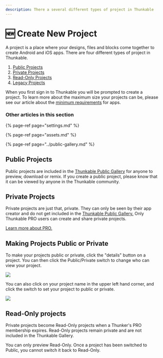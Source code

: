 ```yaml
---
description: There a several different types of project in Thunkable
---
```


# 🆕 Create New Project

A project is a place where your designs, files and blocks come together to create Android and iOS apps. There are four different types of project in Thunkable.

1. [Public Projects](./#public-projects)
2. [Private Projects](./#private-projects)
3. [Read-Only Projects](./#read-only-projects)
4. [Legacy Projects](./#legacy-projects)

When you first sign in to Thunkable you will be prompted to create a project. To learn more about the maximum size your projects can be, please see our article about the [minimum requirements](assets.md#app-size-limits-50-mb-per-app) for apps.

### Other articles in this section

{% page-ref page="settings.md" %}

{% page-ref page="assets.md" %}

{% page-ref page="../public-gallery.md" %}

## Public Projects

Public projects are included in the [Thunkable Public Gallery](../public-gallery.md) for anyone to preview, download or remix. If you create a public project, please know that it can be viewed by anyone in the Thunkable community. 

## Private Projects

Private projects are just that, private. They can only be seen by their app creator and do not get included in the [Thunkable Public Gallery.](../public-gallery.md) Only Thunkable PRO users can create and share private projects. 

[Learn more about PRO.](https://thunkable.com/#/pricing)

## Making Projects Public or Private

To make your projects public or private, click the "details" button on a project. You can then click the Public/Private switch to change who can view your project.

![](../.gitbook/assets/public2.gif)

You can also click on your project name in the upper left hand corner, and click the switch to set your project to public or private. 

![](../.gitbook/assets/public1.gif)

## Read-Only projects

Private projects become Read-Only projects when a Thunker's PRO membership expires. Read-Only projects remain private and are not included in the Thunkable Gallery.

You can only preview Read-Only. Once a project has been switched to Public, you cannot switch it back to Read-Only.



